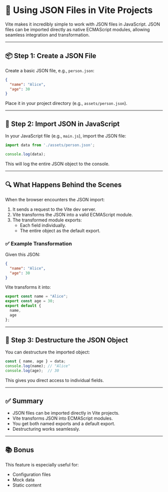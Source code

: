 
# 📘 Using JSON Files in Vite Projects

Vite makes it incredibly simple to work with JSON files in JavaScript. JSON files can be imported directly as native ECMAScript modules, allowing seamless integration and transformation.

---

## 📦 Step 1: Create a JSON File

Create a basic JSON file, e.g., `person.json`:

```json
{
  "name": "Alice",
  "age": 30
}
```

Place it in your project directory (e.g., `assets/person.json`).

---

## 📄 Step 2: Import JSON in JavaScript

In your JavaScript file (e.g., `main.js`), import the JSON file:

```js
import data from './assets/person.json';

console.log(data);
```

This will log the entire JSON object to the console.

---

## 🔍 What Happens Behind the Scenes

When the browser encounters the JSON import:

1. It sends a request to the Vite dev server.
2. Vite transforms the JSON into a valid ECMAScript module.
3. The transformed module exports:
   - Each field individually.
   - The entire object as the default export.

### ✅ Example Transformation

Given this JSON:

```json
{
  "name": "Alice",
  "age": 30
}
```

Vite transforms it into:

```js
export const name = "Alice";
export const age = 30;
export default {
  name,
  age
};
```

---

## 🧪 Step 3: Destructure the JSON Object

You can destructure the imported object:

```js
const { name, age } = data;
console.log(name); // "Alice"
console.log(age);  // 30
```

This gives you direct access to individual fields.

---

## ✅ Summary

- JSON files can be imported directly in Vite projects.
- Vite transforms JSON into ECMAScript modules.
- You get both named exports and a default export.
- Destructuring works seamlessly.

---

## 📚 Bonus

This feature is especially useful for:
- Configuration files
- Mock data
- Static content
 